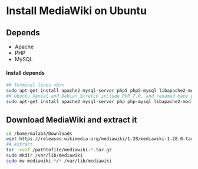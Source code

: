 # Install __MediaWiki__ on Ubuntu

## Depends <br>
* Apache
* PHP
* MySQL

#### Install depends 
```bash
## Terminal lines <br>
sudo apt-get install apache2 mysql-server php5 php5-mysql libapache2-mod-php5 <br>
## Ubuntu Xenial and Debian Stretch include PHP 7.0, and renamed many packages from "php5" to plain "php". In addition, some PHP modules are now in separate packages (xml, mbstring)
sudo apt-get install apache2 mysql-server php php-mysql libapache2-mod-php php-xml php-mbstring <br>
```

## Download MediaWiki and extract it
```bash
cd /home/malab4/Downloads
wget https://releases.wikimedia.org/mediawiki/1.28/mediawiki-1.28.0.tar.gz
## extract 
tar -xvzf /pathtofile/mediawiki-*.tar.gz
sudo mkdir /var/lib/mediawiki
sudo mv mediawiki-*/* /var/lib/mediawiki
```
